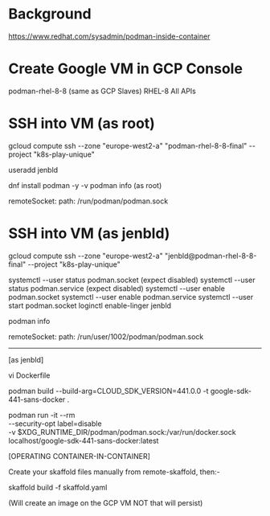# Background

https://www.redhat.com/sysadmin/podman-inside-container

# Create Google VM in GCP Console
podman-rhel-8-8 (same as GCP Slaves)
RHEL-8
All APIs

# SSH into VM (as root)
gcloud compute ssh --zone "europe-west2-a" "podman-rhel-8-8-final" --project "k8s-play-unique"

useradd jenbld

dnf install podman -y -v
podman info (as root)

remoteSocket:
    path: /run/podman/podman.sock

# SSH into VM (as jenbld)
gcloud compute ssh --zone "europe-west2-a" "jenbld@podman-rhel-8-8-final" --project "k8s-play-unique"

systemctl --user status podman.socket (expect disabled)
systemctl --user status podman.service (expect disabled)
systemctl --user enable podman.socket
systemctl --user enable podman.service
systemctl --user start podman.socket
loginctl enable-linger jenbld

podman info

remoteSocket:
  path: /run/user/1002/podman/podman.sock

-------------

[as jenbld]

vi Dockerfile

podman build --build-arg=CLOUD_SDK_VERSION=441.0.0 -t google-sdk-441-sans-docker .

podman run -it --rm \
  --security-opt label=disable \
  -v $XDG_RUNTIME_DIR/podman/podman.sock:/var/run/docker.sock \
    localhost/google-sdk-441-sans-docker:latest

[OPERATING CONTAINER-IN-CONTAINER]

Create your skaffold files manually from remote-skaffold, then:-

skaffold build -f skaffold.yaml

(Will create an image on the GCP VM NOT that will persist)